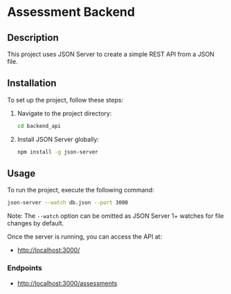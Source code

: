 # Assessment Backend

## Description
This project uses JSON Server to create a simple REST API from a JSON file.

## Installation
To set up the project, follow these steps:

1. Navigate to the project directory:
   ```bash
   cd backend_api
   ```

2. Install JSON Server globally:
   ```bash
   npm install -g json-server
   ```

## Usage
To run the project, execute the following command:
```bash
json-server --watch db.json --port 3000
```
Note: The `--watch` option can be omitted as JSON Server 1+ watches for file changes by default.

Once the server is running, you can access the API at:
- [http://localhost:3000/](http://localhost:3000/)

### Endpoints
- [http://localhost:3000/assessments](http://localhost:3000/assessments)


